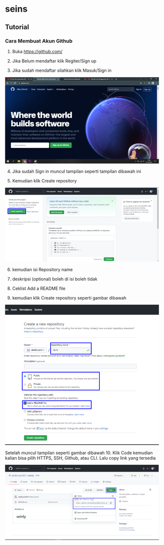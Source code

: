 # seins
## Tutorial

### Cara Membuat Akun Github
1. Buka https://github.com/ <p>
2. Jika Belum mendaftar klik Regiter/Sign up <p>
3. Jika sudah mendaftar silahkan klik Masuk/Sign in <p>

![Gambar 1](ssan/1.png)

4. Jika sudah Sign in muncul tampilan seperti tampilan dibawah ini<p>
5. Kemudian klik Create repository<p>

![Gambar 2](ssan/2.png)

6. kemudian isi Repository name<p>
7. deskripsi (optional) boleh di isi boleh tidak<p>
8. Ceklist Add a README file<p>
9. kemudian klik Create repository seperti gambar dibawah<p>

![Gambar 3](ssan/3.png)

Setelah muncul tampilan seperti gambar dibawah
10. Klik Code kemudian kalian bisa pilih HTTPS, SSH, Github, atau CLI. Lalu copy link yang tersedia

![Gambar 4](ssan/4.png)